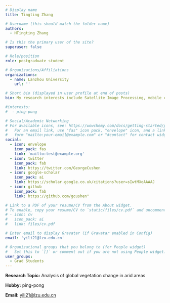 ```yaml
---
# Display name
title: Tingting Zhang

# Username (this should match the folder name)
authors:
  - HTingting Zhang

# Is this the primary user of the site?
superuser: false

# Role/position
role: postgraduate student

# Organizations/Affiliations
organizations:
  - name: Lanzhou University
    url: ''

# Short bio (displayed in user profile at end of posts)
bio: My research interests include Satellite Image Processing, mobile computing and programmable matter.

#interests:
#  - ping-pong

# Social/Academic Networking
# For available icons, see: https://wowchemy.com/docs/getting-started/page-builder/#icons
#   For an email link, use "fas" icon pack, "envelope" icon, and a link in the
#   form "mailto:your-email@example.com" or "#contact" for contact widget.
social:
  - icon: envelope
    icon_pack: fas
    link: 'mailto:test@example.org'
  - icon: twitter
    icon_pack: fab
    link: https://twitter.com/GeorgeCushen
  - icon: google-scholar
    icon_pack: ai
    link: https://scholar.google.co.uk/citations?user=sIwtMXoAAAAJ
  - icon: github
    icon_pack: fab
    link: https://github.com/gcushen"

# Link to a PDF of your resume/CV from the About widget.
# To enable, copy your resume/CV to `static/files/cv.pdf` and uncomment the lines below.
# - icon: cv
#   icon_pack: ai
#   link: files/cv.pdf

# Enter email to display Gravatar (if Gravatar enabled in Config)
email: 'yili21@lzu.edu.cn'

# Organizational groups that you belong to (for People widget)
#   Set this to `[]` or comment out if you are not using People widget.
user_groups:
  - Grad Students
---
```


**Research Topic:** Analysis of global vegetation change in arid areas

**Hobby:** ping-pong

**Email:** yili21@lzu.edu.cn